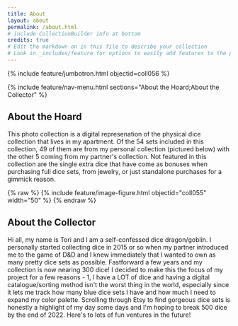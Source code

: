 ```yaml
---
title: About
layout: about
permalink: /about.html
# include CollectionBuilder info at bottom
credits: true
# Edit the markdown on in this file to describe your collection
# Look in _includes/feature for options to easily add features to the page
---
```


{% include feature/jumbotron.html objectid=coll056 %}

{% include feature/nav-menu.html sections="About the Hoard;About the Collector" %}

## About the Hoard
This photo collection is a digital represenation of the physical dice collection that lives in my apartment. Of the 54 sets included in this collection, 49 of them are from my personal collection (pictured below) with the other 5 coming from my partner's collection. Not featured in this collection are the single extra dice that have come as bonuses when purchasing full dice sets, from jewelry, or just standalone purchases for a gimmick reason. 

{% raw %} {% include feature/image-figure.html objectid="coll055" width="50" %} {% endraw %} 

## About the Collector
Hi all, my name is Tori and I am a self-confessed dice dragon/goblin. I personally started collecting dice in 2015 or so when my partner introduced me to the game of D&D and I knew immediately that I wanted to own as many pretty dice sets as possible. Fastforward a few years and my collection is now nearing 300 dice! I decided to make this the focus of my project for a few reasons - 1, I have a LOT of dice and having a digital catalogue/sorting method isn't the worst thing in the world, especially since it lets me track how many blue dice sets I have and how much I need to expand my color palette. Scrolling through Etsy to find gorgeous dice sets is honestly a highlight of my day some days and I'm hoping to break 500 dice by the end of 2022. Here's to lots of fun ventures in the future!

